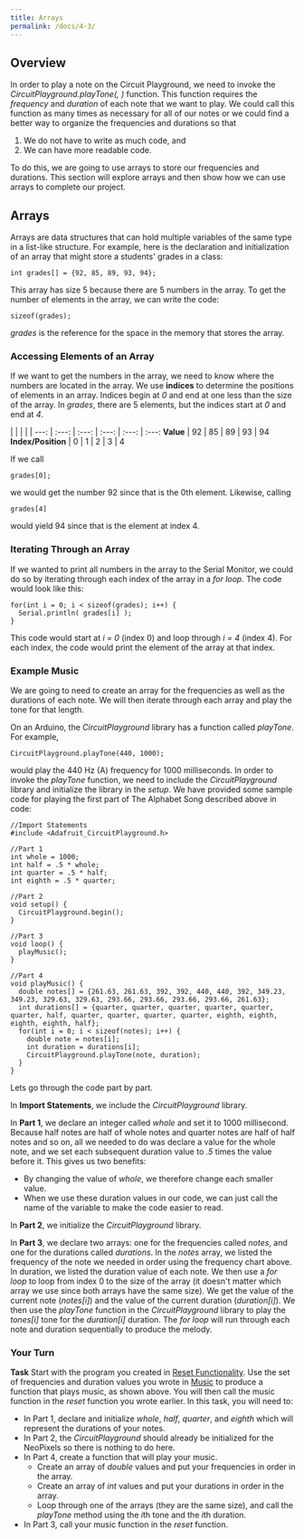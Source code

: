 ```yaml
---
title: Arrays
permalink: /docs/4-3/
---
```

## Overview
In order to play a note on the Circuit Playground, we need to invoke the *CircuitPlayground.playTone(<frequency>, <duration>)* function. This function requires the *frequency* and *duration* of each note that we want to play. We could call this function as many times as necessary for all of our notes or we could find a better way to organize the frequencies and durations so that
1. We do not have to write as much code, and
2. We can have more readable code.

To do this, we are going to use arrays to store our frequencies and durations. This section will explore arrays and then show how we can use arrays to complete our project.

## Arrays
Arrays are data structures that can hold multiple variables of the same type in a list-like structure. For example, here is the declaration and initialization of an array that might store a students' grades in a class:

```
int grades[] = {92, 85, 89, 93, 94};
```

This array has size 5 because there are 5 numbers in the array. To get the number of elements in the array, we can write the code:

```
sizeof(grades);
```

*grades* is the reference for the space in the memory that stores the array.

### Accessing Elements of an Array
If we want to get the numbers in the array, we need to know where the numbers are located in the array. We use **indices** to determine the positions of elements in an array. Indices begin at *0* and end at one less than the size of the array. In *grades*, there are 5 elements, but the indices start at *0* and end at *4*.

 | | | | |
---: | :---: | :---: | :---: | :---: | :---:
**Value** | 92 | 85 | 89 | 93 | 94
**Index/Position** | 0 | 1 | 2 | 3 | 4

If we call

```
grades[0];
```

we would get the number 92 since that is the 0th element. Likewise, calling

```
grades[4]
```

would yield 94 since that is the element at index 4.

### Iterating Through an Array
If we wanted to print all numbers in the array to the Serial Monitor, we could do so by iterating through each index of the array in a *for loop*. The code would look like this:

```
for(int i = 0; i < sizeof(grades); i++) {
  Serial.println( grades[i] );
}
```

This code would start at *i = 0* (index 0) and loop through *i = 4* (index 4). For each index, the code would print the element of the array at that index.

### Example Music
We are going to need to create an array for the frequencies as well as the durations of each note. We will then iterate through each array and play the tone for that length.

On an Arduino, the *CircuitPlayground* library has a function called *playTone*. For example,

```
CircuitPlayground.playTone(440, 1000);
```

would play the 440 Hz (A) frequency for 1000 milliseconds. In order to invoke the *playTone* function, we need to include the *CircuitPlayground* library and initialize the library in the *setup*. We have provided some sample code for playing the first part of The Alphabet Song described above in code:

```
//Import Statements
#include <Adafruit_CircuitPlayground.h>

//Part 1
int whole = 1000;
int half = .5 * whole;
int quarter = .5 * half;
int eighth = .5 * quarter;

//Part 2
void setup() {
  CircuitPlayground.begin();
}

//Part 3
void loop() {
  playMusic();
}

//Part 4
void playMusic() {
  double notes[] = {261.63, 261.63, 392, 392, 440, 440, 392, 349.23, 349.23, 329.63, 329.63, 293.66, 293.66, 293.66, 293.66, 261.63};
  int durations[] = {quarter, quarter, quarter, quarter, quarter, quarter, half, quarter, quarter, quarter, quarter, eighth, eighth, eighth, eighth, half};
  for(int i = 0; i < sizeof(notes); i++) {
    double note = notes[i];
    int duration = durations[i];
    CircuitPlayground.playTone(note, duration);
  }
}
```

Lets go through the code part by part.

In **Import Statements**, we include the *CircuitPlayground* library.

In **Part 1**, we declare an integer called *whole* and set it to 1000 millisecond. Because half notes are half of whole notes and quarter notes are half of half notes and so on, all we needed to do was declare a value for the whole note, and we set each subsequent duration value to *.5* times the value before it. This gives us two benefits:
- By changing the value of *whole*, we therefore change each smaller value.
- When we use these duration values in our code, we can just call the name of the variable to make the code easier to read.

In **Part 2**, we initialize the *CircuitPlayground* library.

In **Part 3**, we declare two arrays: one for the frequencies called *notes*, and one for the durations called *durations*. In the *notes* array, we listed the frequency of the note we needed in order using the frequency chart above. In duration, we listed the duration value of each note. We then use a *for loop* to loop from index 0 to the size of the array (it doesn't matter which array we use since both arrays have the same size). We get the value of the current note (*notes[i]*) and the value of the current duration (*duration[i]*). We then use the *playTone* function in the *CircuitPlayground* library to play the *tones[i]* tone for the *duration[i]* duration. The *for loop* will run through each note and duration sequentially to produce the melody.

### Your Turn
**Task** Start with the program you created in [Reset Functionality](../4-3/). Use the set of frequencies and duration values you wrote in [Music](../4-2/) to produce a function that plays music, as shown above. You will then call the music function in the *reset* function you wrote earlier. In this task, you will need to:
- In Part 1, declare and initialize *whole*, *half*, *quarter*, and *eighth* which will represent the durations of your notes.
- In Part 2, the *CircuitPlayground* should already be initialized for the NeoPixels so there is nothing to do here.
- In Part 4, create a function that will play your music.
  - Create an array of *double* values and put your frequencies in order in the array.
  - Create an array of *int* values and put your durations in order in the array.
  - Loop through one of the arrays (they are the same size), and call the *playTone* method using the *i*th tone and the *i*th duration.
- In Part 3, call your music function in the *reset* function.
